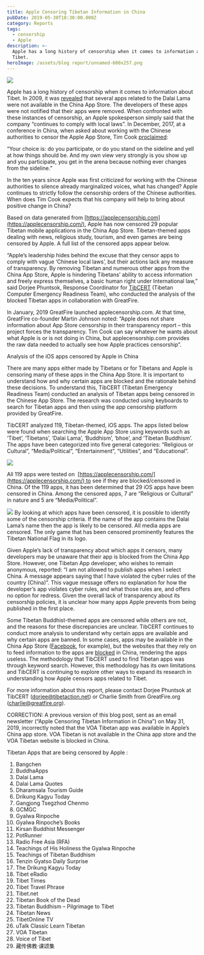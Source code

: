 ```yaml
---
title: Apple Censoring Tibetan Information in China
pubDate: 2019-05-30T18:30:00.000Z
category: Reports
tags:
  - censorship
  - Apple
description: >-
  Apple has a long history of censorship when it comes to information about
  Tibet.
heroImage: /assets/blog report/unnamed-600x257.png
---
```


![](</assets/blog report/unnamed-600x298.jpg>)

Apple has a long history of censorship when it comes to information about Tibet. In 2009, it was [revealed](https://www.computerworld.com/article/2522424/apple-censors-dalai-lama-iphone-apps-in-china.html) that several apps related to the Dalai Lama were not available in the China App Store. The developers of these apps were not notified that their apps were removed. When confronted with these instances of censorship, an Apple spokesperson simply said that the company “continues to comply with local laws”.
In December, 2017, at a conference in China, when asked about working with the Chinese authorities to censor the Apple App Store, Tim Cook [proclaimed](https://appleinsider.com/articles/17/12/06/apple-ceo-tim-cook-talks-chinese-supply-chain-censorship-and-more-in-interview):

“Your choice is: do you participate, or do you stand on the sideline and yell at how things should be. And my own view very strongly is you show up and you participate, you get in the arena because nothing ever changes from the sideline.”

In the ten years since Apple was first criticized for working with the Chinese authorities to silence already marginalized voices, what has changed? Apple continues to strictly follow the censorship orders of the Chinese authorities. When does Tim Cook expects that his company will help to bring about positive change in China?

Based on data generated from [https://applecensorship.com](https://applecensorship.com/), Apple has now censored 29 popular Tibetan mobile applications in the China App Store. Tibetan-themed apps dealing with news, religious study, tourism, and even games are being censored by Apple. A full list of the censored apps appear below.

“Apple’s leadership hides behind the excuse that they censor apps to comply with vague ‘Chinese local laws’, but their actions lack any measure of transparency. By removing Tibetan and numerous other apps from the China App Store, Apple is hindering Tibetans’ ability to access information and freely express themselves, a basic human right under International law,” said Dorjee Phuntsok, Response Coordinator for [TibCERT](https://tibcert.org/) (Tibetan Computer Emergency Readiness Team), who conducted the analysis of the blocked Tibetan apps in collaboration with GreatFire.

In January, 2019 GreatFire launched applecensorship.com. At that time, GreatFire co-founder Martin Johnson noted: “Apple does not share information about App Store censorship in their transparency report – this project forces the transparency. Tim Cook can say whatever he wants about what Apple is or is not doing in China, but applecensorship.com provides the raw data needed to actually see how Apple practices censorship”.

Analysis of the iOS apps censored by Apple in China

There are many apps either made by Tibetans or for Tibetans and Apple is censoring many of these apps in the China App Store. It is important to understand how and why certain apps are blocked and the rationale behind these decisions. To understand this, TibCERT (Tibetan Emergency Readiness Team) conducted an analysis of Tibetan apps being censored in the Chinese App Store. The research was conducted using keyboards to search for Tibetan apps and then using the app censorship platform provided by GreatFire.

TibCERT analyzed 119, Tibetan-themed, iOS apps. The apps listed below were found when searching the Apple App Store using keywords such as ‘Tibet’, ‘Tibetans’, ‘Dalai Lama’, ‘Buddhism’, ‘bhoe’, and ‘Tibetan Buddhism’. The apps have been categorized into five general categories: “Religious or Cultural”, “Media/Political”, “Entertainment”, “Utilities”, and “Educational”.

![](</assets/blog report/App-Categories.png>)

All 119 apps were tested on  [https://applecensorship.com/](https://applecensorship.com/) to see if they are blocked/censored in China. Of the 119 apps, it has been determined that 29 iOS apps have been censored in China. Among the censored apps, 7 are “Religious or Cultural” in nature and 5 are “Media/Political”.

![](</assets/blog report/Capture.png>)
By looking at which apps have been censored, it is possible to identify some of the censorship criteria. If the name of the app contains the Dalai Lama’s name then the app is likely to be censored. All media apps are censored. The only game that has been censored prominently features the Tibetan National Flag in its logo.

Given Apple’s lack of transparency about which apps it censors, many developers may be unaware that their app is blocked from the China App Store. However, one Tibetan App developer, who wishes to remain anonymous, reported: “I am not allowed to publish apps when I select China. A message appears saying that I have violated the cyber rules of the country (China)”. This vague message offers no explanation for how the developer’s app violates cyber rules, and what those rules are, and offers no option for redress. Given the overall lack of transparency about its censorship policies, it is unclear how many apps Apple prevents from being published in the first place.

Some Tibetan Buddhist-themed apps are censored while others are not, and the reasons for these discrepancies are unclear. TibCERT continues to conduct more analysis to understand why certain apps are available and why certain apps are banned. In some cases, apps may be available in the China App Store ([Facebook](https://itunes.apple.com/cn/app/Facebook/id284882215), for example), but the websites that they rely on to feed information to the apps are [blocked](https://en.greatfire.org/https/www.facebook.com) in China, rendering the apps useless. The methodology that TibCERT used to find Tibetan apps was through keyword search. However, this methodology has its own limitations and TibCERT is continuing to explore other ways to expand its research in understanding how Apple censors apps related to Tibet.

For more information about this report, please contact Dorjee Phuntsok at TibCERT ([dorjee@tibetaction.net](mailto:dorjee@tibetaction.net)) or Charlie Smith from GreatFire.org ([charlie@greatfire.org](mailto:charlie@greatfire.org)).

CORRECTION: A previous version of this blog post, sent as an email newsletter (“Apple Censoring Tibetan Information in China”) on May 31, 2019, incorrectly noted that the VOA Tibetan app was available in Apple’s China app store. VOA Tibetan is not available in the China app store and the VOA Tibetan website is blocked in China.

Tibetan Apps that are being censored by Apple :

1. Bangchen
2. BuddhaApps
3. Dalai Lama
4. Dalai Lama Quotes
5. Dharamsala Tourism Guide
6. Drikung Kagyu Today
7. Gangjong Tsegzhod Chenmo
8. GCMGC
9. Gyalwa Rinpoche
10. Gyalwa Rinpoche’s Books
11. Kirsan Buddhist Messenger
12. PotRunner
13. Radio Free Asia (RFA)
14. Teachings of His Holiness the Gyalwa Rinpoche
15. Teachings of Tibetan Buddhism
16. Tenzin Gyatso Daily Surprise
17. The Drikung Kagyu Today
18. Tibet eRadio
19. Tibet Times
20. Tibet Travel Phrase
21. Tibet.net
22. Tibetan Book of the Dead
23. Tibetan Buddhism – Pilgrimage to Tibet
24. Tibetan News
25. TibetOnline TV
26. uTalk Classic Learn Tibetan
27. VOA Tibetan
28. Voice of Tibet
29. 藏传佛教·课颂集
